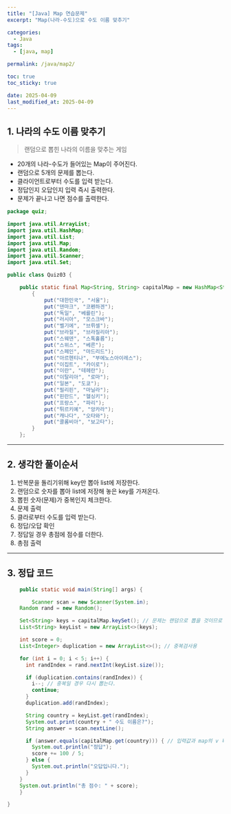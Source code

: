 ```yaml
---
title: "[Java] Map 연습문제"
excerpt: "Map(나라-수도)으로 수도 이름 맞추기"

categories:
  - Java
tags:
  - [java, map]

permalink: /java/map2/

toc: true
toc_sticky: true

date: 2025-04-09
last_modified_at: 2025-04-09
---
```


## 1. 나라의 수도 이름 맞추기

>랜덤으로 뽑힌 나라의 이름을 맞추는 게임

- 20개의 나라-수도가 들어있는 Map이 주어진다.
- 랜덤으로 5개의 문제를 뽑는다.
- 클라이언트로부터 수도를 입력 받는다.
- 정답인지 오답인지 입력 즉시 출력한다.
- 문제가 끝나고 나면 점수를 출력한다.

```java
package quiz;

import java.util.ArrayList;
import java.util.HashMap;
import java.util.List;
import java.util.Map;
import java.util.Random;
import java.util.Scanner;
import java.util.Set;

public class Quiz03 {

	public static final Map<String, String> capitalMap = new HashMap<String, String>() {
        {
            put("대한민국", "서울");
            put("덴마크", "코펜하겐");
            put("독일", "베를린");
            put("러시아", "모스크바");
            put("벨기에", "브뤼셀");
            put("브라질", "브라질리아");
            put("스웨덴", "스톡홀름");
            put("스위스", "베른");
            put("스페인", "마드리드");
            put("아르헨티나", "부에노스아이레스");
            put("이집트", "카이로");
            put("이란", "테헤란");
            put("이탈리아", "로마");
            put("일본", "도쿄");
            put("필리핀", "마닐라");
            put("핀란드", "헬싱키");
            put("프랑스", "파리");
            put("튀르키예", "앙카라");
            put("캐나다", "오타와");
            put("콜롬비아", "보고타");
        }
    };
```

<hr>

## 2. 생각한 풀이순서

1. 반복문을 돌리기위해 key만 뽑아 list에 저장한다.
2. 랜덤으로 숫자를 뽑아 list에 저장해 놓은 key를 가져온다.
3. 뽑힌 숫자(문제)가 중복인지 체크한다.
4. 문제 출력
5. 클라로부터 수도를 입력 받는다.
6. 정답/오답 확인
7. 정답일 경우 총점에 점수를 더한다.
8. 총점 출력

<hr>

## 3. 정답 코드

```java	
	public static void main(String[] args) {

		Scanner scan = new Scanner(System.in);
    Random rand = new Random();

    Set<String> keys = capitalMap.keySet(); // 문제는 랜덤으로 뽑을 것이므로 set에 저장해도 무방
    List<String> keyList = new ArrayList<>(keys);

    int score = 0;
    List<Integer> duplication = new ArrayList<>(); // 중복검사용

    for (int i = 0; i < 5; i++) {
      int randIndex = rand.nextInt(keyList.size());

      if (duplication.contains(randIndex)) {
        i--; // 중복일 경우 다시 뽑는다.
        continue;
      }
      duplication.add(randIndex);

      String country = keyList.get(randIndex);
      System.out.print(country + " 수도 이름은?");
      String answer = scan.nextLine();

      if (answer.equals(capitalMap.get(country))) { // 입력값과 map의 v 확인
        System.out.println("정답");
        score += 100 / 5;
      } else {
        System.out.println("오답입니다.");
      }
    }
    System.out.println("총 점수: " + score);
	}

}
```
